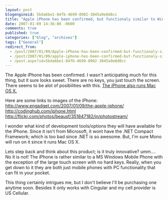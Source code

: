 ```yaml
---
layout: post
blogengineid: 5bda6be1-84fb-4699-8902-3845a9e8d8cc
title: "Apple iPhone has been confirmed, but functionaly similar to Windows Mobile Phone"
date: 2007-01-09 14:36:00 -0600
comments: true
published: true
categories: ["blog", "archives"]
tags: ["General"]
redirect_from: 
  - /post/2007/01/09/Apple-iPhone-has-been-confirmed-but-functionaly-similar-to-Windows-Mobile-Phone
  - /post/2007/01/09/apple-iphone-has-been-confirmed-but-functionaly-similar-to-windows-mobile-phone
  - /post.aspx?id=5bda6be1-84fb-4699-8902-3845a9e8d8cc
---
```

<!-- more -->

The Apple iPhone has been confirmed. I wasn't anticipating much for this thing, but it sure looks sweet. There are no keys, you just touch the screen. There seems to be alot of posibilities with this. <a href="http://www.engadget.com/2007/01/09/the-apple-iphone/">The iPhone also runs Mac OS X.</a>

Here are some links to images of the iPhone:<br /><a href="http://www.engadget.com/2007/01/09/the-apple-iphone/">http://www.engadget.com/2007/01/09/the-apple-iphone/</a><br /><a href="http://codinghub.com/iphone.html">http://codinghub.com/iphone.html</a><br /><a href="http://flickr.com/photos/beausf/351847182/in/photostream/">http://flickr.com/photos/beausf/351847182/in/photostream/</a>

I wonder what kind of development tools/options they will have available for the iPhone. Since it isn't from Microsoft, it wont have the .NET Compact Framework; which is too bad since .NET is so awesome. But, I'm sure Mono will run on it since it runs Mac OS X.

Lets step back and think about this product; is it truly innovative? umm.... No it is not! The iPhone is rather similar to a MS Windows Mobile Phone with the exception of the large touch screen with no hard keys. Really, when you get down to it they are both just mobile phones with PC functionality that can fit in your pocket.

This thing certainly intrigues me, but I don't believe I'll be purchasing one anytime soon. Besides it only works with Cingular and my cell provider is US Cellular.
